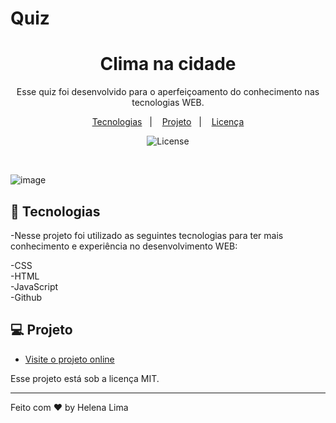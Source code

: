 # Quiz

<h1 align="center">Clima na cidade</h1>

<p align="center">
 Esse quiz foi desenvolvido para o aperfeiçoamento do conhecimento nas tecnologias WEB. 
</p>

<p align="center">
  <a href="#-tecnologias">Tecnologias</a>&nbsp;&nbsp;&nbsp;|&nbsp;&nbsp;&nbsp;
  <a href="#-projeto">Projeto</a>&nbsp;&nbsp;&nbsp;|&nbsp;&nbsp;&nbsp;
  <a href="#memo-licença">Licença</a>
</p>

<p align="center">
  <img alt="License" src="https://img.shields.io/static/v1?label=license&message=MIT&color=49AA26&labelColor=000000">
</p>

<br>

![image](./assets/preview.png)


## 🚀 Tecnologias

-Nesse projeto foi utilizado as seguintes tecnologias para ter mais conhecimento e experiência no desenvolvimento WEB:

-CSS <br>
-HTML <br>
-JavaScript <br>
-Github <br>

## 💻 Projeto


- [Visite o projeto online]()

Esse projeto está sob a licença MIT.

---

Feito com ♥ by Helena Lima
